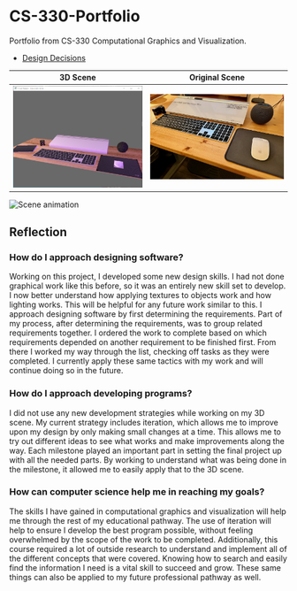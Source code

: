 # CS-330-Portfolio

Portfolio from CS-330 Computational Graphics and Visualization.

- [Design Decisions](./Project%20Reflection.pdf)

| 3D Scene | Original Scene |
| --- | --- |
| ![Scene screenshot](images/3D_scene.png) | ![Scene source image](images/source%20images/scene_2.jpeg) |

![Scene animation](images/3D_scene.gif)

## Reflection

### How do I approach designing software?

Working on this project, I developed some new design skills.  I had not done graphical work like this before, so it was an entirely new skill set to develop.  I now better understand how applying textures to objects work and how lighting works.  This will be helpful for any future work similar to this.  I approach designing software by first determining the requirements.  Part of my process, after determining the requirements, was to group related requirements together.  I ordered the work to complete based on which requirements depended on another requirement to be finished first.  From there I worked my way through the list, checking off tasks as they were completed.  I currently apply these same tactics with my work and will continue doing so in the future.

### How do I approach developing programs?

I did not use any new development strategies while working on my 3D scene.  My current strategy includes iteration, which allows me to improve upon my design by only making small changes at a time.  This allows me to try out different ideas to see what works and make improvements along the way.  Each milestone played an important part in setting the final project up with all the needed parts.  By working to understand what was being done in the milestone, it allowed me to easily apply that to the 3D scene.

### How can computer science help me in reaching my goals?

The skills I have gained in computational graphics and visualization will help me through the rest of my educational pathway.  The use of iteration will help to ensure I develop the best program possible, without feeling overwhelmed by the scope of the work to be completed.  Additionally, this course required a lot of outside research to understand and implement all of the different concepts that were covered.  Knowing how to search and easily find the information I need is a vital skill to succeed and grow.  These same things can also be applied to my future professional pathway as well.
